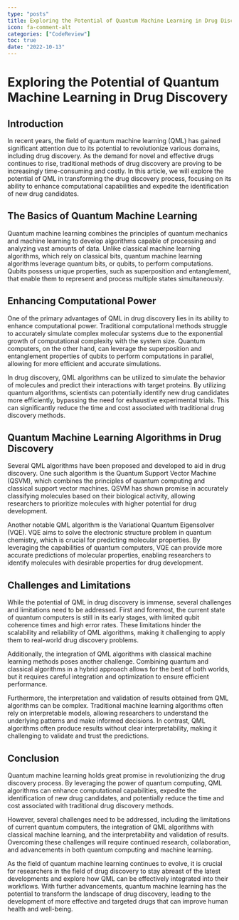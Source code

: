```yaml
---
type: "posts"
title: Exploring the Potential of Quantum Machine Learning in Drug Discovery
icon: fa-comment-alt
categories: ["CodeReview"]
toc: true
date: "2022-10-13"
---
```




# Exploring the Potential of Quantum Machine Learning in Drug Discovery

## Introduction
In recent years, the field of quantum machine learning (QML) has gained significant attention due to its potential to revolutionize various domains, including drug discovery. As the demand for novel and effective drugs continues to rise, traditional methods of drug discovery are proving to be increasingly time-consuming and costly. In this article, we will explore the potential of QML in transforming the drug discovery process, focusing on its ability to enhance computational capabilities and expedite the identification of new drug candidates.

## The Basics of Quantum Machine Learning
Quantum machine learning combines the principles of quantum mechanics and machine learning to develop algorithms capable of processing and analyzing vast amounts of data. Unlike classical machine learning algorithms, which rely on classical bits, quantum machine learning algorithms leverage quantum bits, or qubits, to perform computations. Qubits possess unique properties, such as superposition and entanglement, that enable them to represent and process multiple states simultaneously.

## Enhancing Computational Power
One of the primary advantages of QML in drug discovery lies in its ability to enhance computational power. Traditional computational methods struggle to accurately simulate complex molecular systems due to the exponential growth of computational complexity with the system size. Quantum computers, on the other hand, can leverage the superposition and entanglement properties of qubits to perform computations in parallel, allowing for more efficient and accurate simulations.

In drug discovery, QML algorithms can be utilized to simulate the behavior of molecules and predict their interactions with target proteins. By utilizing quantum algorithms, scientists can potentially identify new drug candidates more efficiently, bypassing the need for exhaustive experimental trials. This can significantly reduce the time and cost associated with traditional drug discovery methods.

## Quantum Machine Learning Algorithms in Drug Discovery
Several QML algorithms have been proposed and developed to aid in drug discovery. One such algorithm is the Quantum Support Vector Machine (QSVM), which combines the principles of quantum computing and classical support vector machines. QSVM has shown promise in accurately classifying molecules based on their biological activity, allowing researchers to prioritize molecules with higher potential for drug development.

Another notable QML algorithm is the Variational Quantum Eigensolver (VQE). VQE aims to solve the electronic structure problem in quantum chemistry, which is crucial for predicting molecular properties. By leveraging the capabilities of quantum computers, VQE can provide more accurate predictions of molecular properties, enabling researchers to identify molecules with desirable properties for drug development.

## Challenges and Limitations
While the potential of QML in drug discovery is immense, several challenges and limitations need to be addressed. First and foremost, the current state of quantum computers is still in its early stages, with limited qubit coherence times and high error rates. These limitations hinder the scalability and reliability of QML algorithms, making it challenging to apply them to real-world drug discovery problems.

Additionally, the integration of QML algorithms with classical machine learning methods poses another challenge. Combining quantum and classical algorithms in a hybrid approach allows for the best of both worlds, but it requires careful integration and optimization to ensure efficient performance.

Furthermore, the interpretation and validation of results obtained from QML algorithms can be complex. Traditional machine learning algorithms often rely on interpretable models, allowing researchers to understand the underlying patterns and make informed decisions. In contrast, QML algorithms often produce results without clear interpretability, making it challenging to validate and trust the predictions.

## Conclusion
Quantum machine learning holds great promise in revolutionizing the drug discovery process. By leveraging the power of quantum computing, QML algorithms can enhance computational capabilities, expedite the identification of new drug candidates, and potentially reduce the time and cost associated with traditional drug discovery methods.

However, several challenges need to be addressed, including the limitations of current quantum computers, the integration of QML algorithms with classical machine learning, and the interpretability and validation of results. Overcoming these challenges will require continued research, collaboration, and advancements in both quantum computing and machine learning.

As the field of quantum machine learning continues to evolve, it is crucial for researchers in the field of drug discovery to stay abreast of the latest developments and explore how QML can be effectively integrated into their workflows. With further advancements, quantum machine learning has the potential to transform the landscape of drug discovery, leading to the development of more effective and targeted drugs that can improve human health and well-being.